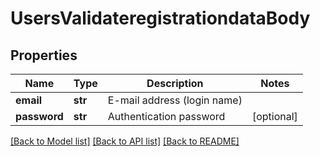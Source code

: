 # UsersValidateregistrationdataBody

## Properties
Name | Type | Description | Notes
------------ | ------------- | ------------- | -------------
**email** | **str** | E-mail address (login name) | 
**password** | **str** | Authentication password | [optional] 

[[Back to Model list]](../README.md#documentation-for-models) [[Back to API list]](../README.md#documentation-for-api-endpoints) [[Back to README]](../README.md)

